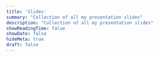 ```yaml
---
title: 'Slides'
summary: "Collection of all my presentation slides"
description: "Collection of all my presentation slides"
showReadingTime: false
showDate: false
hideMeta: true
draft: false
---
```

